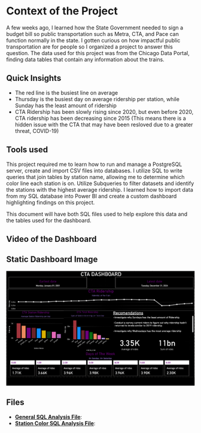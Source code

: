 


# Context of the Project
A few weeks ago, I learned how the State Government needed to sign a budget bill so public transportation such as Metra, CTA, and Pace can function normally in the state. I gotten curious on how impactful public transportation are for people so I organized a project to answer this question. The data used for this project was from the Chicago Data Portal, finding data tables that contain any information about the trains. 


## Quick Insights
- The red line is the busiest line on average
- Thursday is the busiest day on average ridership per station, while Sunday has the least amount of ridership
- CTA Ridership has been slowly rising since 2020, but even before 2020, CTA ridership has been decreasing since 2015 (This means there is a hidden issue with the CTA that may have been resloved due to a greater threat, COVID-19)

## Tools used
This project required me to learn how to run and manage a PostgreSQL server, create and import CSV files into databases. I utilize SQL to write queries that join tables by station name, allowing me to determine which color line each station is on. Utilize Subqueries to filter datasets and identify the stations with the highest average ridership. I learned how to import data from my SQL database into Power BI and create a custom dashboard highlighting findings on this project.

This document will have both SQL files used to help explore this data and the tables used for the dashboard. 

## Video of the Dashboard

## Static Dashboard Image

![image](CTA_Dashboard.png) 

## Files
- **[General SQL Analysis File](https://github.com/Christopher-Arzate/CTA/blob/main/CTA.sql)**: 
- **[Station Color SQL Analysis File](https://github.com/Christopher-Arzate/CTA/blob/main/CTA_boarding_num.sql)**:  

